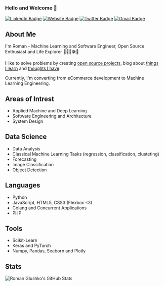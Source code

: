 ### Hello and Welcome 👋

[![LinkedIn Badge](https://img.shields.io/badge/-glushko.roman-blue?style=flat&logo=Linkedin&logoColor=white&link=https://www.linkedin.com/in/glushko-roman)](https://www.linkedin.com/in/glushko-roman)
[![Website Badge](https://img.shields.io/badge/-romaglushko.com-black?style=flat&logo=Google-Chrome&logoColor=white&http://romaglushko.com/)](http://romaglushko.com/)
[![Twitter Badge](https://img.shields.io/badge/-@roma_glushko-1ca0f1?style=flat&labelColor=1ca0f1&logo=twitter&logoColor=white&link=https://twitter.com/roma_glushko)](https://twitter.com/roma_glushko)
[![Gmail Badge](https://img.shields.io/badge/-roman.glushko.m-c14438?style=flat&logo=Gmail&logoColor=white&link=mailto:roman.glushko.m@gmail.com)](mailto:roman.glushko.m@gmail.com)

## About Me

I'm Roman - Machine Learning and Software Engineer, Open Source Enthusiast and Life Explorer 👨‍💻🧪🛠💫

I like to solve problems by creating <a href="">open source projects</a>, blog about <a href="https://www.romaglushko.com/blog/">things I learn</a> and <a href="https://www.romaglushko.com/thoughts/">thoughts I have</a>. 

Currently, I'm converting from eCommerce development to Machine Learning Engineering. 

## Areas of Intrest

- Applied Machine and Deep Learning
- Software Engineering and Architecture
- System Design

## Data Science

- Data Analysis
- Classical Machine Learning Tasks (regression, classification, clusteting)
- Forecasting
- Image Classification
- Object Detection

## Languages

- Python
- JavaScript, HTML5, CSS3 (Flexbox <3)
- Golang and Concurrent Applications
- PHP

## Tools

- Scikit-Learn
- Keras and PyTorch
- Numpy, Pandas, Seaborn and Plotly


## Stats

![Roman Glushko's GitHub Stats](https://github-readme-stats.vercel.app/api?username=roma-glushko&hide=["stars"]&show_icons=true)
